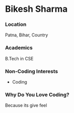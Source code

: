 # Bikesh Sharma

### Location
Patna, Bihar, Country

### Academics
B.Tech in CSE

### Non-Coding Interests
- Coding 

### Why Do You Love Coding?
Because its give feel 